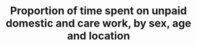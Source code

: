 ---
actual_indicator_available: Time spent per day on household activities (includes travel),
  Caring for and helping household members (includes travel), Caring for and helping
  nonhousehold members (includes travel), and Purchasing goods and services (includes
  travel) by sex and age
actual_indicator_available_description: 'Average hours per day:  The average number
  of hours spent in a 24-hour period doing a specified activity.'
comments_and_limitations: 'Age categories: ages 15 and over, 15-24 years, 25-34 years,
  25-54 years, 35-44 years, 45-54 years, 55-64 years, and 65 years and over'
computation_units: Average hours per day
data_non_statistical: false
date_metadata_updated: November 2018
date_of_national_source_publication: June 2018
disaggregation_categories: Age and sex; activity
goal_meta_link: http://unstats.un.org/sdgs/files/metadata-compilation/Metadata-Goal-5.pdf
graph_title: Hours per day spent on household activities by US women ages 15 and older
graph_type: line
has_metadata: true
indicator: 5.4.1
indicator_definition: Average number of hours spent in a week on unpaid domestic and
  care work, by sex, age and location (for individuals 5 years and above) Unpaid domestic
  and care work activities include the unpaid production of goods for own final consumption
  (e.g., collecting water or firewood) and the unpaid provision of services (e.g.,
  cooking or cleaning as well as person-to-person care) for own final use.
indicator_name: Proportion of time spent on unpaid domestic and care work, by sex,
  age and location
indicator_sort_order: 05-04-01
indicator_variable: avg_hrs_day_hh_act_15_over_wm
layout: indicator
national_geographical_coverage: United States
periodicity: Annual
permalink: /5-4-1/
published: true
rationale_interpretation: "The provision of unpaid care and domestic work has a profound
  implication on our understanding of poverty and well-being. As a result of their
  socially ascribed roles, women and girls do the bulk of unpaid care and domestic
  work, which includes household maintenance activities such as cooking and cleaning
  as well as person-toperson care activities such as child and elder care. [2] \nProducing
  time use statistics thus contributes to increasing the visibility of women's work
  through better statistics on their contribution to the economy ' with particular
  emphasis on the value of goods and services they produce. [1]"
reporting_status: complete
scheduled_update_by_national_source: June 2019
sdg_goal: 5
source_active_1: true
source_agency_staff_email_1: ITCinfo@bls.gov
source_agency_staff_name_1: BLS Division of International Technical Cooperation staff
source_agency_survey_dataset_1: U.S. Bureau of Labor Statistics / American Time Use
  Survey
source_notes_1: null
source_organisation_1: U.S. Bureau of Labor Statistics / American Time Use Survey
source_title_1: null
source_url_1: https://www.bls.gov/tus/
source_url_text_1: https://www.bls.gov/tus/
target: Recognize and value unpaid care and domestic work through the provision of
  public services, infrastructure and social protection policies and the promotion
  of shared responsibility within the household and the family as nationally appropriate.
target_id: '5.4'
time_period: 2003-present
title: Proportion of time spent on unpaid domestic and care work, by sex, age and
  location
un_custodial_agency: UNSD, UN WOMEN
un_designated_tier: '2'
us_method_of_computation: 'Data are from the American Time Use Survey (ATUS), which
  is nationally representative of the U.S. civilian noninstitutional population age
  15 and over. Individuals are selected from households that have completed the 8th
  month of the Current Population Survey. Each selected individual is interviewed
  one time, by telephone, about how they spent their time on one day. Individuals
  have been interviewed for the ATUS on nearly every day since the survey began in
  2003. For information about ATUS methods, see the BLS Handbook of Methods:  https://www.bls.gov/opub/hom/atus/home.htm.
  Data are estimates of average hours per day (see formula in section 7.4 of the ATUS
  User''s Guide:  https://www.bls.gov/tus/atususersguide.pdf).'
variable_description: null
variable_notes: null
---